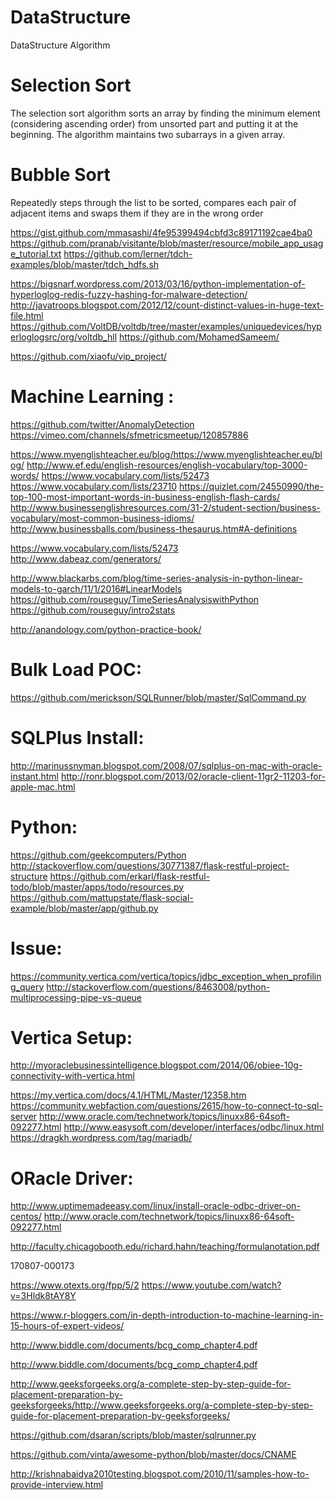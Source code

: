# DataStructure
DataStructure Algorithm

Selection Sort
===============
The selection sort algorithm sorts an array by  finding the minimum element (considering ascending order) from unsorted part and putting it at the beginning. The algorithm maintains two subarrays in a given array.

Bubble Sort
===========
Repeatedly steps through the list to be sorted, compares each pair of adjacent items and swaps them if they are in the wrong order 



https://gist.github.com/mmasashi/4fe95399494cbfd3c89171192cae4ba0
https://github.com/pranab/visitante/blob/master/resource/mobile_app_usage_tutorial.txt
https://github.com/lerner/tdch-examples/blob/master/tdch_hdfs.sh


https://bigsnarf.wordpress.com/2013/03/16/python-implementation-of-hyperloglog-redis-fuzzy-hashing-for-malware-detection/
http://javatroops.blogspot.com/2012/12/count-distinct-values-in-huge-text-file.html
https://github.com/VoltDB/voltdb/tree/master/examples/uniquedevices/hyperloglogsrc/org/voltdb_hll
https://github.com/MohamedSameem/

https://github.com/xiaofu/vip_project/

Machine Learning :
==============

https://github.com/twitter/AnomalyDetection
https://vimeo.com/channels/sfmetricsmeetup/120857886

https://www.myenglishteacher.eu/blog/https://www.myenglishteacher.eu/blog/
http://www.ef.edu/english-resources/english-vocabulary/top-3000-words/
https://www.vocabulary.com/lists/52473
https://www.vocabulary.com/lists/23710
https://quizlet.com/24550990/the-top-100-most-important-words-in-business-english-flash-cards/
http://www.businessenglishresources.com/31-2/student-section/business-vocabulary/most-common-business-idioms/
http://www.businessballs.com/business-thesaurus.htm#A-definitions

https://www.vocabulary.com/lists/52473
http://www.dabeaz.com/generators/


http://www.blackarbs.com/blog/time-series-analysis-in-python-linear-models-to-garch/11/1/2016#LinearModels
https://github.com/rouseguy/TimeSeriesAnalysiswithPython
https://github.com/rouseguy/intro2stats

http://anandology.com/python-practice-book/


Bulk Load POC:
==============
https://github.com/merickson/SQLRunner/blob/master/SqlCommand.py



SQLPlus Install:
================

http://marinussnyman.blogspot.com/2008/07/sqlplus-on-mac-with-oracle-instant.html
http://ronr.blogspot.com/2013/02/oracle-client-11gr2-11203-for-apple-mac.html


Python:
=======
https://github.com/geekcomputers/Python
http://stackoverflow.com/questions/30771387/flask-restful-project-structure
https://github.com/erkarl/flask-restful-todo/blob/master/apps/todo/resources.py
https://github.com/mattupstate/flask-social-example/blob/master/app/github.py


Issue:
======
https://community.vertica.com/vertica/topics/jdbc_exception_when_profiling_query
http://stackoverflow.com/questions/8463008/python-multiprocessing-pipe-vs-queue

Vertica Setup:
=============
http://myoraclebusinessintelligence.blogspot.com/2014/06/obiee-10g-connectivity-with-vertica.html

https://my.vertica.com/docs/4.1/HTML/Master/12358.htm
https://community.webfaction.com/questions/2615/how-to-connect-to-sql-server
http://www.oracle.com/technetwork/topics/linuxx86-64soft-092277.html
http://www.easysoft.com/developer/interfaces/odbc/linux.html
https://dragkh.wordpress.com/tag/mariadb/


ORacle Driver:
===============
http://www.uptimemadeeasy.com/linux/install-oracle-odbc-driver-on-centos/
http://www.oracle.com/technetwork/topics/linuxx86-64soft-092277.html






http://faculty.chicagobooth.edu/richard.hahn/teaching/formulanotation.pdf

170807-000173

https://www.otexts.org/fpp/5/2
https://www.youtube.com/watch?v=3Hldk8tAY8Y

https://www.r-bloggers.com/in-depth-introduction-to-machine-learning-in-15-hours-of-expert-videos/

http://www.biddle.com/documents/bcg_comp_chapter4.pdf

http://www.biddle.com/documents/bcg_comp_chapter4.pdf

http://www.geeksforgeeks.org/a-complete-step-by-step-guide-for-placement-preparation-by-geeksforgeeks/http://www.geeksforgeeks.org/a-complete-step-by-step-guide-for-placement-preparation-by-geeksforgeeks/


https://github.com/dsaran/scripts/blob/master/sqlrunner.py

https://github.com/vinta/awesome-python/blob/master/docs/CNAME

http://krishnabaidya2010testing.blogspot.com/2010/11/samples-how-to-provide-interview.html

